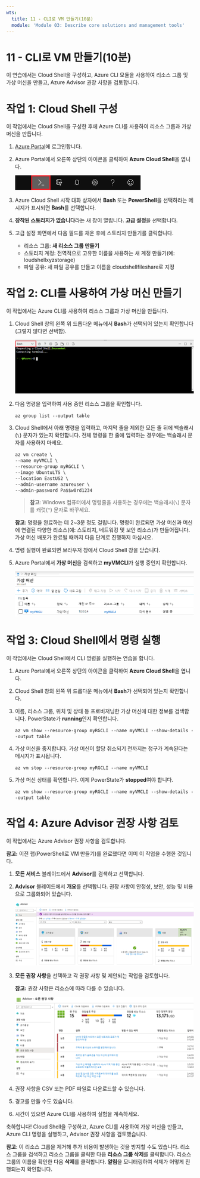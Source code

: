 ```yaml
---
wts:
  title: 11 - CLI로 VM 만들기(10분)
  module: 'Module 03: Describe core solutions and management tools'
---
```

# <a name="11---create-a-vm-with-the-cli-10-min"></a>11 - CLI로 VM 만들기(10분)

이 연습에서는 Cloud Shell을 구성하고, Azure CLI 모듈을 사용하여 리소스 그룹 및 가상 머신을 만들고, Azure Advisor 권장 사항을 검토합니다. 

# <a name="task-1-configure-the-cloud-shell"></a>작업 1: Cloud Shell 구성 

이 작업에서는 Cloud Shell을 구성한 후에 Azure CLI를 사용하여 리소스 그룹과 가상 머신을 만듭니다.  

1. [Azure Portal](https://portal.azure.com)에 로그인합니다.

2. Azure Portal에서 오른쪽 상단의 아이콘을 클릭하여 **Azure Cloud Shell**을 엽니다.

    ![Azure Portal의 Azure Cloud Shell 아이콘 스크린샷.](../images/1002.png)
   
3. Azure Cloud Shell 시작 대화 상자에서 **Bash** 또는 **PowerShell**을 선택하라는 메시지가 표시되면 **Bash**를 선택합니다. 

4. **장착된 스토리지가 없습니다**라는 새 창이 열립니다. **고급 설정**을 선택합니다.

5. 고급 설정 화면에서 다음 필드를 채운 후에 스토리지 만들기를 클릭합니다.
    - 리소스 그룹: **새 리소스 그룹 만들기**
    - 스토리지 계정: 전역적으로 고유한 이름을 사용하는 새 계정 만들기(예: loudshellxyzstorage)
    - 파일 공유: 새 파일 공유를 만들고 이름을 cloudshellfileshare로 지정


# <a name="task-2-use-cli-to-create-a-virtual-machine"></a>작업 2: CLI를 사용하여 가상 머신 만들기

이 작업에서는 Azure CLI를 사용하여 리소스 그룹과 가상 머신을 만듭니다.

1. Cloud Shell 창의 왼쪽 위 드롭다운 메뉴에서 **Bash**가 선택되어 있는지 확인합니다(그렇지 않다면 선택함).

    ![Bash 드롭다운이 강조 표시된 Azure Portal Azure Cloud Shell의 스크린샷.](../images/1002a.png)


2. 다음 명령을 입력하여 사용 중인 리소스 그룹을 확인합니다.

    ```cli
    az group list --output table
    ```

4. Cloud Shell에서 아래 명령을 입력하고, 마지막 줄을 제외한 모든 줄 뒤에 백슬래시(`\`) 문자가 있는지 확인합니다. 전체 명령을 한 줄에 입력하는 경우에는 백슬래시 문자를 사용하지 마세요. 

    ```cli
    az vm create \
    --name myVMCLI \
    --resource-group myRGCLI \
    --image UbuntuLTS \
    --location EastUS2 \
    --admin-username azureuser \
    --admin-password Pa$$w0rd1234
    ```

    >**참고**: Windows 컴퓨터에서 명령줄을 사용하는 경우에는 백슬래시(`\`) 문자를 캐럿(`^`) 문자로 바꾸세요.

    **참고**: 명령을 완료하는 데 2~3분 정도 걸립니다. 명령이 완료되면 가상 머신과 머신에 연결된 다양한 리소스(예: 스토리지, 네트워킹 및 보안 리소스)가 만들어집니다. 가상 머신 배포가 완료될 때까지 다음 단계로 진행하지 마십시오. 

5. 명령 실행이 완료되면 브라우저 창에서 Cloud Shell 창을 닫습니다.

6. Azure Portal에서 **가상 머신**을 검색하고 **myVMCLI**가 실행 중인지 확인합니다.

    ![myVMPS가 실행 중인 가상 머신 페이지의 스크린샷.](../images/1101.png)


# <a name="task-3-execute-commands-in-the-cloud-shell"></a>작업 3: Cloud Shell에서 명령 실행

이 작업에서는 Cloud Shell에서 CLI 명령을 실행하는 연습을 합니다. 

1. Azure Portal에서 오른쪽 상단의 아이콘을 클릭하여 **Azure Cloud Shell**을 엽니다.

2. Cloud Shell 창의 왼쪽 위 드롭다운 메뉴에서 **Bash**가 선택되어 있는지 확인합니다.

3. 이름, 리소스 그룹, 위치 및 상태 등 프로비저닝한 가상 머신에 대한 정보를 검색합니다. PowerState가 **running**인지 확인합니다.

    ```cli
    az vm show --resource-group myRGCLI --name myVMCLI --show-details --output table 
    ```

4. 가상 머신을 중지합니다. 가상 머신이 할당 취소되기 전까지는 청구가 계속된다는 메시지가 표시됩니다. 

    ```cli
    az vm stop --resource-group myRGCLI --name myVMCLI
    ```

5. 가상 머신 상태를 확인합니다. 이제 PowerState가 **stopped**여야 합니다.

    ```cli
    az vm show --resource-group myRGCLI --name myVMCLI --show-details --output table 
    ```

# <a name="task-4-review-azure-advisor-recommendations"></a>작업 4: Azure Advisor 권장 사항 검토

이 작업에서는 Azure Advisor 권장 사항을 검토합니다.

   **참고:** 이전 랩(PowerShell로 VM 만들기)를 완료했다면 이미 이 작업을 수행한 것입니다. 

1. **모든 서비스** 블레이드에서 **Advisor**를 검색하고 선택합니다. 

2. **Advisor** 블레이드에서 **개요**를 선택합니다. 권장 사항이 안정성, 보안, 성능 및 비용으로 그룹화되어 있습니다. 

    ![Advisor 개요 페이지의 스크린샷. ](../images/1103.png)

3. **모든 권장 사항**을 선택하고 각 권장 사항 및 제안되는 작업을 검토합니다. 

    **참고:** 권장 사항은 리소스에 따라 다를 수 있습니다. 

    ![Advisor 모든 권장 사항 페이지의 스크린샷. ](../images/1104.png)

4. 권장 사항을 CSV 또는 PDF 파일로 다운로드할 수 있습니다. 

5. 경고를 만들 수도 있습니다. 

6. 시간이 있으면 Azure CLI를 사용하여 실험을 계속하세요. 

축하합니다! Cloud Shell을 구성하고, Azure CLI를 사용하여 가상 머신을 만들고, Azure CLI 명령을 실행하고, Advisor 권장 사항을 검토했습니다.

**참고**: 이 리소스 그룹을 제거해 추가 비용이 발생하는 것을 방지할 수도 있습니다. 리소스 그룹을 검색하고 리소스 그룹을 클릭한 다음 **리소스 그룹 삭제**를 클릭합니다. 리소스 그룹의 이름을 확인한 다음 **삭제**를 클릭합니다. **알림**을 모니터링하여 삭제가 어떻게 진행되는지 확인합니다.
